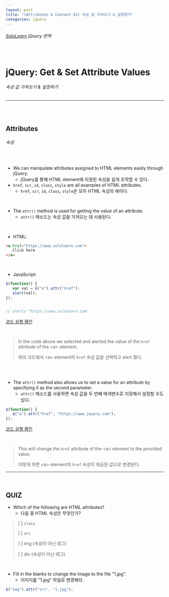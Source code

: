 ```yaml
---
layout: post
title: "(Attributes & Content 01) 속성 값 가져오기 & 설정하기"
categories: jquery
---
```


###### [SoloLearn](https://www.sololearn.com/) jQuery 번역

<br>

# jQuery: Get & Set Attribute Values

###### 속성 값 가져오기 & 설정하기

------

<br>

<br>

## Attributes

###### 속성

<br>

- We can manipulate attributes assigned to HTML elements easily through jQuery.
  - jQuery를 통해 HTML element에 지정된 속성을 쉽게 조작할 수 있다.
- `href`, `scr`, `id`, `class`, `style` are all examples of HTML attributes.
  - `href`, `scr`, `id`, `class`, `style`은 모두 HTML 속성의 예이다.

<br>

- The `attr()` method is used for getting the value of an attribute.
  - `attr()` 메소드는 속성 값을 가져오는 데 사용된다.

<br>

- HTML:

```html
<a href="https://www.sololearn.com">
   Click here
</a>
```

<br>

- JavaScript:

```js
$(function() {
   var val = $("a").attr("href");
   alert(val);
});


// alerts "https://www.sololearn.com"
```

[코드 실행 확인](https://code.sololearn.com/1104/#js)

<br>

> In the code above we selected and alerted the value of the `href` attribute of the \<a> element.
>
> 위의 코드에서 \<a> element의 `href` 속성 값을 선택하고 alert 했다.

<br>

<br>

- The `attr()` method also allows us to set a value for an attribute by specifying it as the second parameter.
  - `attr()` 메소드를 사용하면 속성 값을 두 번째 매개변수로 지정해서 설정할 수도 있다.

```js
$(function() {
   $("a").attr("href", "https://www.jquery.com");
});
```

[코드 실행 확인](https://code.sololearn.com/1105/#js)

<br>

> This will change the `href` attribute of the \<a> element to the provided value.
>
> 이렇게 하면 \<a> element의 `href` 속성이 제공된 값으로 변경된다.

------

<br>

## QUIZ

- Which of the following are HTML attributes?
  - 다음 중 HTML 속성은 무엇인가?

> [ ] `class`
>
> [ ] `src`
>
> [ ] img (속성이 아닌 태그)
>
> [ ] div (속성이 아닌 태그)

<br>

- Fill in the blanks to change the image to the file "1.jpg".
  - 이미지를 "1.jpg" 파일로 변경해라.

```js
$("img").attr("src", "1.jpg");
```

<br>